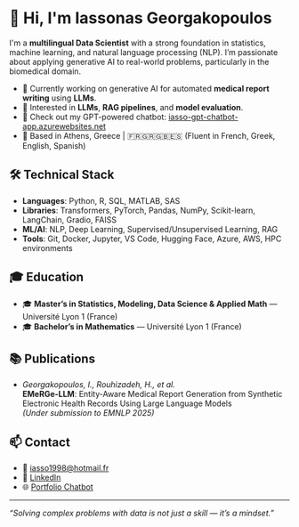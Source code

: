 # 👋 Hi, I'm Iassonas Georgakopoulos

I'm a **multilingual Data Scientist** with a strong foundation in statistics, machine learning, and natural language processing (NLP). I’m passionate about applying generative AI to real-world problems, particularly in the biomedical domain.

- 🔭 Currently working on generative AI for automated **medical report writing** using **LLMs**.
- 🧠 Interested in **LLMs**, **RAG pipelines**, and **model evaluation**.
- 🧪 Check out my GPT-powered chatbot: [iasso-gpt-chatbot-app.azurewebsites.net](https://iasso-gpt-chatbot-app.azurewebsites.net)
- 📍 Based in Athens, Greece | 🇫🇷🇬🇷🇬🇧🇪🇸 (Fluent in French, Greek, English, Spanish)

## 🛠️ Technical Stack

- **Languages**: Python, R, SQL, MATLAB, SAS
- **Libraries**: Transformers, PyTorch, Pandas, NumPy, Scikit-learn, LangChain, Gradio, FAISS
- **ML/AI**: NLP, Deep Learning, Supervised/Unsupervised Learning, RAG
- **Tools**: Git, Docker, Jupyter, VS Code, Hugging Face, Azure, AWS, HPC environments

## 🎓 Education

- 🎓 **Master’s in Statistics, Modeling, Data Science & Applied Math** — Université Lyon 1 (France)
- 🎓 **Bachelor’s in Mathematics** — Université Lyon 1 (France)

## 📚 Publications

- *Georgakopoulos, I., Rouhizadeh, H., et al.*  
  **EMeRGe-LLM**: Entity-Aware Medical Report Generation from Synthetic Electronic Health Records Using Large Language Models  
  *(Under submission to EMNLP 2025)*

## 📫 Contact

- 📧 iasso1998@hotmail.fr  
- 💼 [LinkedIn](https://www.linkedin.com/in/iassonas-georgakopoulos/)  
- 🌐 [Portfolio Chatbot](https://iasso-gpt-chatbot-app.azurewebsites.net/)

---

_“Solving complex problems with data is not just a skill — it’s a mindset.”_
